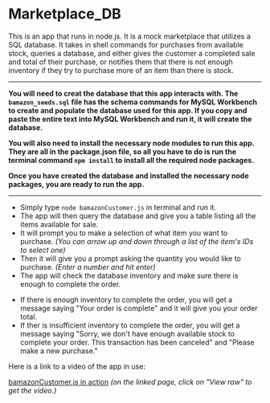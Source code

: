 # Marketplace_DB

This is an app that runs in node.js. It is a mock marketplace that utilizes a SQL database. It takes in shell commands for purchases from available stock, queries a database, and either gives the customer a completed sale and total of their purchase, or notifies them that there is not enough inventory if they try to purchase more of an item than there is stock.

---

**You will need to creat the database that this app interacts with. The `bamazon_seeds.sql` file has the schema commands for MySQL Workbench to create and populate the database used for this app. If you copy and paste the entire text into MySQL Workbench and run it, it will create the database.**

**You will also need to install the necessary node modules to run this app. They are all in the package.json file, so all you have to do is run the terminal command `npm install` to install all the required node packages.**

**Once you have created the database and installed the necessary node packages, you are ready to run the app.**

---

- Simply type `node bamazonCustomer.js` in terminal and run it.
- The app will then query the database and give you a table listing all the items available for sale.
- It will prompt you to make a selection of what item you want to purchase.
  _(You can arrow up and down through a list of the item's IDs to select one)_
- Then it will give you a prompt asking the quantity you would like to purchase.
  _(Enter a number and hit enter)_
- The app will check the database inventory and make sure there is enough to complete the order.

* If there is enough inventory to complete the order, you will get a message saying "Your order is complete" and it will give you your order total.
* If ther is insufficient inventory to complete the order, you will get a message saying "Sorry, we don't have enough available stock to complete your order. This transaction has been canceled" and "Please make a new purchase."

Here is a link to a video of the app in use:

[bamazonCustomer.js in action](https://github.com/aaron-G18/Marketplace_DB/blob/master/vid/bamazonCustomer%20CLI%20working.mov)
_(on the linked page, click on "View raw" to get the video.)_
